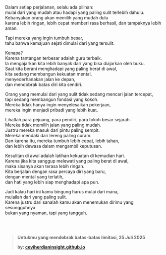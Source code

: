 Dalam setiap perjalanan, selalu ada pilihan:  
mulai dari yang mudah atau hadapi yang paling sulit terlebih dahulu.  
Kebanyakan orang akan memilih yang mudah dulu  
karena lebih ringan, lebih cepat memberi rasa berhasil, dan tampaknya lebih aman.

Tapi mereka yang ingin tumbuh besar,  
tahu bahwa kemajuan sejati dimulai dari yang tersulit.

Kenapa?  
Karena tantangan terbesar adalah guru terbaik.  
Ia mengajarkan kita lebih banyak dari yang bisa diajarkan oleh buku.  
Saat kita berani menghadapi yang paling berat di awal,  
kita sedang membangun kekuatan mental,  
menyederhanakan jalan ke depan,  
dan mendobrak batas diri kita sendiri.

Orang yang memulai dari yang sulit tidak sedang mencari jalan tercepat,  
tapi sedang membangun fondasi yang kokoh.  
Mereka tidak hanya ingin menyelesaikan pekerjaan,  
mereka ingin menjadi pribadi yang lebih kuat.

Lihatlah para pejuang, para pendiri, para tokoh besar sejarah.  
Mereka tidak memilih jalan yang paling mudah.  
Justru mereka masuk dari pintu paling sempit.  
Mereka mendaki dari lereng paling curam.  
Dan karena itu, mereka tumbuh lebih cepat, lebih tahan,  
dan lebih dewasa dalam mengambil keputusan.

Kesulitan di awal adalah latihan kekuatan di kemudian hari.  
Karena jika kita sanggup melewati yang paling berat di awal,  
maka sisanya akan terasa lebih ringan.  
Kita berjalan dengan rasa percaya diri yang baru,  
dengan mental yang terlatih,  
dan hati yang lebih siap menghadapi apa pun.

Jadi kalau hari ini kamu bingung harus mulai dari mana,  
mulailah dari yang paling sulit.  
Karena justru dari sanalah kamu akan menemukan dirimu yang sesungguhnya  
bukan yang nyaman, tapi yang tangguh.




<br>
<br>


> **Untukmu yang mendobrak batas-batas limitasi, 25 Juli 2025**
> 
> **by: [ceviherdianinsight.github.io](https://ceviherdianinsight.github.io)**
